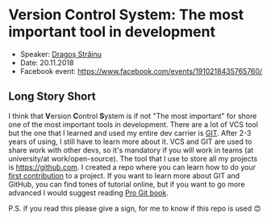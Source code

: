 # Version Control System: The most important tool in development

- Speaker: [Dragoș Străinu](https://www.facebook.com/str.dr4605)
- Date: 20.11.2018
- Facebook event: https://www.facebook.com/events/1910218435765760/

## Long Story Short

I think that **V**ersion **C**ontrol **S**ystem is if not "The most important" for shore one of the most important tools in development. There are a lot of VCS tool but the one that I learned and used my entire dev carrier is [GIT](https://git-scm.com/).  After 2-3 years of using, I still have to learn more about it. VCS and GIT are used to share work with other devs, so it's mandatory if you will work in teams (at university/at work/open-source). The tool that I use to store all my projects is https://github.com. I created a repo where you can learn how to do your [first contribution](https://github.com/TUM-FAF/faf-contributions) to a project. If you want to learn more about GIT and GitHub, you can find tones of tutorial online, but if you want to go more advanced I would suggest reading [Pro Git book](https://git-scm.com/book/en/v2).


P.S. if you read this please give a sign, for me to know if this repo is used :blush: